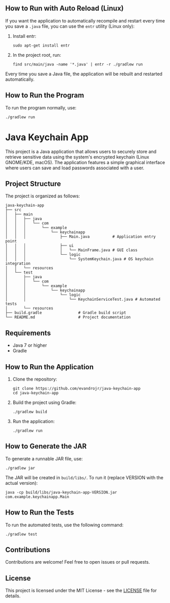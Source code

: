 ## How to Run with Auto Reload (Linux)

If you want the application to automatically recompile and restart every time you save a `.java` file, you can use the `entr` utility (Linux only):

1. Install entr:
   ```
   sudo apt-get install entr
   ```

2. In the project root, run:
   ```
   find src/main/java -name '*.java' | entr -r ./gradlew run
   ```

Every time you save a Java file, the application will be rebuilt and restarted automatically.

## How to Run the Program

To run the program normally, use:
```
./gradlew run
```

# Java Keychain App

This project is a Java application that allows users to securely store and retrieve sensitive data using the system's encrypted keychain (Linux GNOME/KDE, macOS). The application features a simple graphical interface where users can save and load passwords associated with a user.

## Project Structure

The project is organized as follows:

```
java-keychain-app
├── src
│   ├── main
│   │   ├── java
│   │   │   └── com
│   │   │       └── example
│   │   │           └── keychainapp
│   │   │               ├── Main.java          # Application entry point
│   │   │               ├── ui
│   │   │               │   └── MainFrame.java # GUI class
│   │   │               └── logic
│   │   │                   └── SystemKeychain.java # OS keychain integration
│   │   └── resources
│   └── test
│       ├── java
│       │   └── com
│       │       └── example
│       │           └── keychainapp
│       │               └── logic
│       │                   └── KeychainServiceTest.java # Automated tests
│       └── resources
├── build.gradle                # Gradle build script
└── README.md                   # Project documentation
```

## Requirements

- Java 7 or higher
- Gradle

## How to Run the Application

1. Clone the repository:
   ```
   git clone https://github.com/evandrojr/java-keychain-app
   cd java-keychain-app
   ```

2. Build the project using Gradle:
   ```
   ./gradlew build
   ```


3. Run the application:
   ```
   ./gradlew run
   ```

## How to Generate the JAR

To generate a runnable JAR file, use:
```
./gradlew jar
```
The JAR will be created in `build/libs/`. To run it (replace VERSION with the actual version):
```
java -cp build/libs/java-keychain-app-VERSION.jar com.example.keychainapp.Main
```

## How to Run the Tests

To run the automated tests, use the following command:
```
./gradlew test
```

## Contributions

Contributions are welcome! Feel free to open issues or pull requests.

## License

This project is licensed under the MIT License - see the [LICENSE](LICENSE) file for details.